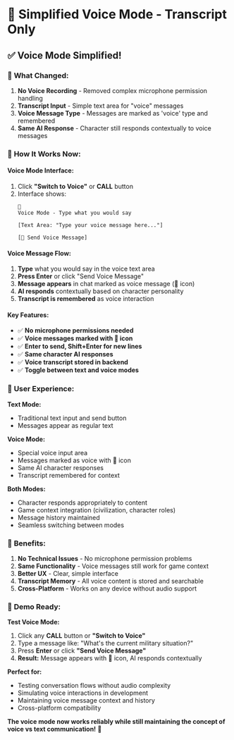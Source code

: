 # 🎤 **Simplified Voice Mode - Transcript Only**

## ✅ **Voice Mode Simplified!**

### 🔧 **What Changed:**

1. **No Voice Recording** - Removed complex microphone permission handling
2. **Transcript Input** - Simple text area for "voice" messages  
3. **Voice Message Type** - Messages are marked as 'voice' type and remembered
4. **Same AI Response** - Character still responds contextually to voice messages

### 🎯 **How It Works Now:**

#### **Voice Mode Interface:**
1. Click **"Switch to Voice"** or **CALL** button
2. Interface shows:
   ```
   🎤
   Voice Mode - Type what you would say
   
   [Text Area: "Type your voice message here..."]
   
   [🎤 Send Voice Message]
   ```

#### **Voice Message Flow:**
1. **Type** what you would say in the voice text area
2. **Press Enter** or click "Send Voice Message" 
3. **Message appears** in chat marked as voice message (🎤 icon)
4. **AI responds** contextually based on character personality
5. **Transcript is remembered** as voice interaction

#### **Key Features:**
- ✅ **No microphone permissions needed**
- ✅ **Voice messages marked with 🎤 icon**
- ✅ **Enter to send, Shift+Enter for new lines**
- ✅ **Same character AI responses**
- ✅ **Voice transcript stored in backend**
- ✅ **Toggle between text and voice modes**

### 🚀 **User Experience:**

**Text Mode:**
- Traditional text input and send button
- Messages appear as regular text

**Voice Mode:**  
- Special voice input area
- Messages marked as voice with 🎤 icon
- Same AI character responses
- Transcript remembered for context

**Both Modes:**
- Character responds appropriately to content
- Game context integration (civilization, character roles)
- Message history maintained
- Seamless switching between modes

### 🎊 **Benefits:**

1. **No Technical Issues** - No microphone permission problems
2. **Same Functionality** - Voice messages still work for game context
3. **Better UX** - Clear, simple interface
4. **Transcript Memory** - All voice content is stored and searchable
5. **Cross-Platform** - Works on any device without audio support

### 🎯 **Demo Ready:**

**Test Voice Mode:**
1. Click any **CALL** button or **"Switch to Voice"**
2. Type a message like: "What's the current military situation?"
3. Press **Enter** or click **"Send Voice Message"**
4. **Result:** Message appears with 🎤 icon, AI responds contextually

**Perfect for:**
- Testing conversation flows without audio complexity
- Simulating voice interactions in development
- Maintaining voice message context and history
- Cross-platform compatibility

**The voice mode now works reliably while still maintaining the concept of voice vs text communication!** 🚀
